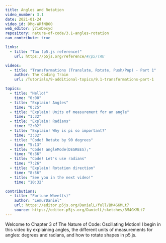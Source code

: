 ```yaml
---
title: Angles and Rotation
video_number: 3.1
date: 2021-01-24
video_id: DMg-WRfNB60
web_editor: y7ieDesyd
repository: nature-of-code/3.1-angles-rotation
can_contribute: true

links:
  - title: "Tau (p5.js reference)"
    url: https://p5js.org/reference/#/p5/TAU

videos:
  - title: "Transformations (Translate, Rotate, Push/Pop) - Part 1"
    author: The Coding Train
    url: /Tutorials/9-additional-topics/9.1-transformations-part-1

topics:
  - title: "Hello!"
    time: "0:00"
  - title: "Explain! Angles"
    time: "0:25"
  - title: "Explain! Units of measurement for an angle"
    time: "1:32"
  - title: "Explain! Radians"
    time: "2:02"
  - title: "Explain! Why is pi so important?"
    time: "3:32"
  - title: "Code! Rotate by 90 degrees"
    time: "5:13"
  - title: "Code! angleMode(DEGREES);"
    time: "6:36"
  - title: "Code! Let's use radians"
    time: "7:26"
  - title: "Explain! Rotation direction"
    time: "8:56"
  - title: "See you in the next video!"
    time: "10:32"

contributions:
  - title: "Fortune Wheel(s)"
    author: "LemurDaniel"
    url: https://editor.p5js.org/DanielL/full/BM4GKMLt7
    source: https://editor.p5js.org/DanielL/sketches/BM4GKMLt7
---
```


Welcome to Chapter 3 of The Nature of Code: Oscillating Motion! I begin in this video by explaining angles, the different units of measurements for angles: degrees and radians, and how to rotate shapes in p5.js.
